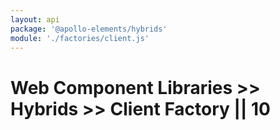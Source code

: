```yaml
---
layout: api
package: '@apollo-elements/hybrids'
module: './factories/client.js'
---
```


# Web Component Libraries >> Hybrids >> Client Factory || 10

